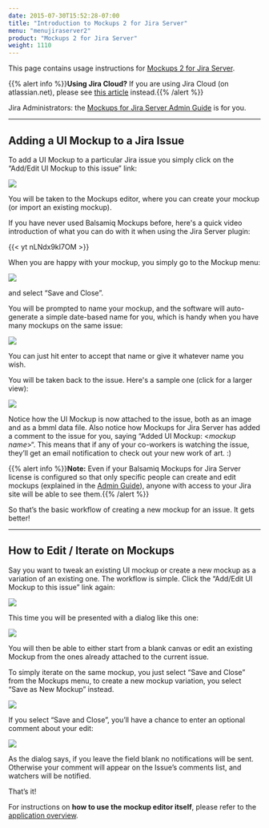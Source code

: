 ```yaml
---
date: 2015-07-30T15:52:28-07:00
title: "Introduction to Mockups 2 for Jira Server"
menu: "menujiraserver2"
product: "Mockups 2 for Jira Server"
weight: 1110
---
```


This page contains usage instructions for [Mockups 2 for Jira Server](https://marketplace.atlassian.com/apps/5161/balsamiq-wireframes-for-jira-server).

{{% alert info %}}**Using Jira Cloud?** If you are using Jira Cloud (on atlassian.net), please see [this article](/jira/cloud/intro/) instead.{{% /alert %}}

Jira Administrators: the [Mockups for Jira Server Admin Guide](../admin-guide) is for you.

* * *

## Adding a UI Mockup to a Jira Issue

To add a UI Mockup to a particular Jira issue you simply click on the “Add/Edit UI Mockup to this issue” link:

![](//media.balsamiq.com/img/support/docs/jira/userguide/addeditlink.png)

You will be taken to the Mockups editor, where you can create your mockup (or import an existing mockup).

If you have never used Balsamiq Mockups before, here's a quick video introduction of what you can do with it when using the Jira Server plugin:

{{< yt nLNdx9kI7OM >}}

When you are happy with your mockup, you simply go to the Mockup menu:

![](//media.balsamiq.com/img/support/docs/jira/userguide/mockupmenujira.png)

and select “Save and Close”.

You will be prompted to name your mockup, and the software will auto-generate a simple date-based name for you, which is handy when you have many mockups on the same issue:

![](//media.balsamiq.com/img/support/docs/jira/userguide/automaticnaming.png)

You can just hit enter to accept that name or give it whatever name you wish.

You will be taken back to the issue. Here's a sample one (click for a larger view):

[![](//media.balsamiq.com/img/support/docs/jira/userguide/attachedissue.png)](//media.balsamiq.com/img/support/docs/jira/userguide/attachedissue.png)

Notice how the UI Mockup is now attached to the issue, both as an image and as a bmml data file. Also notice how Mockups for Jira Server has added a comment to the issue for you, saying “Added UI Mockup: <_mockup name_>“. This means that if any of your co-workers is watching the issue, they’ll get an email notification to check out your new work of art. :)

{{% alert info %}}**Note:** Even if your Balsamiq Mockups for Jira Server license is configured so that only specific people can create and edit mockups (explained in the [Admin Guide](../admin-guide/)), anyone with access to your Jira site will be able to see them.{{% /alert %}}

So that’s the basic workflow of creating a new mockup for an issue. It gets better!

* * *

## How to Edit / Iterate on Mockups

Say you want to tweak an existing UI mockup or create a new mockup as a variation of an existing one. The workflow is simple. Click the “Add/Edit UI Mockup to this issue” link again:

![](//media.balsamiq.com/img/support/docs/jira/userguide/addeditlink.png)

This time you will be presented with a dialog like this one:

![](//media.balsamiq.com/img/support/docs/jira/userguide/importonopen.png)

You will then be able to either start from a blank canvas or edit an existing Mockup from the ones already attached to the current issue.

To simply iterate on the same mockup, you just select “Save and Close” from the Mockups menu, to create a new mockup variation, you select “Save as New Mockup” instead.

![](//media.balsamiq.com/img/support/docs/jira/userguide/mockupmenujira.png)

If you select “Save and Close”, you’ll have a chance to enter an optional comment about your edit:

![](//media.balsamiq.com/img/support/docs/jira/userguide/addcomment.png)

As the dialog says, if you leave the field blank no notifications will be sent. Otherwise your comment will appear on the Issue’s comments list, and watchers will be notified.

That’s it!

For instructions on **how to use the mockup editor itself**, please refer to the [application overview](../overview/).
